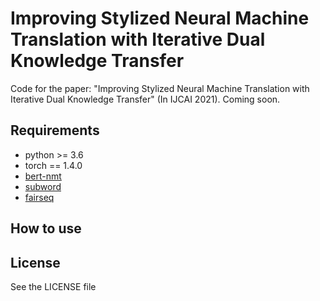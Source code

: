 # Improving Stylized Neural Machine Translation with Iterative Dual Knowledge Transfer

Code for the paper: "Improving Stylized Neural Machine Translation with Iterative Dual Knowledge Transfer" (In IJCAI 2021). Coming soon.



## Requirements

- python >= 3.6
- torch == 1.4.0
- [bert-nmt](https://github.com/bert-nmt/bert-nmt)
- [subword](https://github.com/rsennrich/subword-nmt)
- [fairseq](https://github.com/pytorch/fairseq)

## How to use



## License

See the LICENSE file
